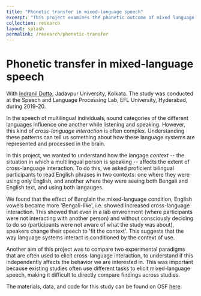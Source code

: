 ```yaml
---
title: "Phonetic transfer in mixed-language speech"
excerpt: "This project examines the phonetic outcome of mixed language processing in the speech of multilingual individuals."
collection: research
layout: splash
permalink: /research/phonetic-transfer
---
```


Phonetic transfer in mixed-language speech
==

With [Indranil Dutta](https://duttalab.github.io/indranil.html), Jadavpur University, Kolkata. The study was conducted at the Speech and Language Processing Lab, EFL University, Hyderabad, during 2019-20. 

In the speech of multilingual individuals, sound categories of the different languages influence one another while listening and speaking. However, this kind of *cross-language interaction* is often complex. Understanding these patterns can tell us something about how these language systems are represented and processed in the brain. 

In this project, we wanted to understand how the langage *context* -- the situation in which a multilingual person is speaking -- affects the extent of cross-language interaction. To do this, we asked proficient bilingual participants to read English phrases in two contexts: one where they were using only English, and another where they were seeing both Bengali and English text, and using both langauges.

We found that the effect of Banglain the mixed-language condition, English vowels became more 'Bengali-like', i.e. showed increased cross-language interaction. This showed that even in a lab environment (where participants were not interacting with another person) and without consciously deciding to do so (participants were not aware of what the study was about), speakers change their speech to 'fit the context'. This suggests that the way language systems interact is conditioned by the context of use. 

Another aim of this project was to compare two experimental paradigms that are often used to elicit cross-language interaction, to understand if this independently affects the behavior we are interested in. This was important because existing studies often use different tasks to elicit mixed-language speech, making it difficult to directly compare findings across studies. 



The materials, data, and code for this study can be found on OSF [here](https://osf.io/dsb2x/).


